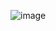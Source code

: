 
![image](https://user-images.githubusercontent.com/78631534/112074676-3140b900-8b4d-11eb-9fec-dcfbb04d4d8a.png)
